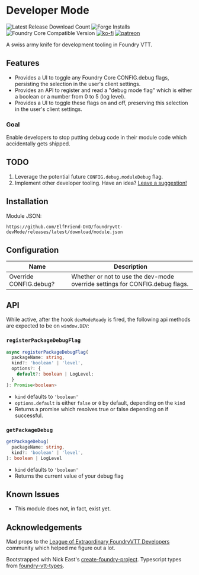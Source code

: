 # Developer Mode

![Latest Release Download Count](https://img.shields.io/badge/dynamic/json?label=Downloads@latest&query=assets%5B1%5D.download_count&url=https%3A%2F%2Fapi.github.com%2Frepos%2FElfFriend-DnD%2Ffoundryvtt-devMode%2Freleases%2Flatest)
![Forge Installs](https://img.shields.io/badge/dynamic/json?label=Forge%20Installs&query=package.installs&suffix=%25&url=https%3A%2F%2Fforge-vtt.com%2Fapi%2Fbazaar%2Fpackage%2Fdev-mode&colorB=4aa94a)
![Foundry Core Compatible Version](https://img.shields.io/badge/dynamic/json.svg?url=https%3A%2F%2Fraw.githubusercontent.com%2FElfFriend-DnD%2Ffoundryvtt-devMode%2Fmain%2Fsrc%2Fmodule.json&label=Foundry%20Version&query=$.compatibleCoreVersion&colorB=orange)
[![ko-fi](https://img.shields.io/badge/-buy%20me%20a%20coke-%23FF5E5B)](https://ko-fi.com/elffriend)
[![patreon](https://img.shields.io/badge/-patreon-%23FF424D)](https://www.patreon.com/ElfFriend_DnD)


A swiss army knife for development tooling in Foundry VTT.

## Features

- Provides a UI to toggle any Foundry Core CONFIG.debug flags, persisting the selection in the user's client settings.
- Provides an API to register and read a "debug mode flag" which is either a boolean or a number from 0 to 5 (log level).
- Provides a UI to toggle these flags on and off, preserving this selection in the user's client settings.

### Goal
Enable developers to stop putting debug code in their module code which accidentally gets shipped.

## TODO

1. Leverage the potential future `CONFIG.debug.moduleDebug` flag.
1. Implement other developer tooling. Have an idea? [Leave a suggestion!]()

## Installation

Module JSON:

```
https://github.com/ElfFriend-DnD/foundryvtt-devMode/releases/latest/download/module.json
```

## Configuration

| **Name**               | Description                                                                  |
| ---------------------- | ---------------------------------------------------------------------------- |
| Override CONFIG.debug? | Whether or not to use the dev-mode override settings for CONFIG.debug flags. |


## API

While active, after the hook `devModeReady` is fired, the following api methods are expected to be on `window.DEV`:

### `registerPackageDebugFlag`

```ts
async registerPackageDebugFlag(
  packageName: string,
  kind?: 'boolean' | 'level',
  options?: {
    default?: boolean | LogLevel;
  }
): Promise<boolean>
```

- `kind` defaults to `'boolean'`
- `options.default` is either `false` or `0` by default, depending on the `kind`
- Returns a promise which resolves true or false depending on if successful.

### `getPackageDebug`

```ts
getPackageDebug(
  packageName: string,
  kind?: 'boolean' | 'level',
): boolean | LogLevel
```

- `kind` defaults to `'boolean'`
- Returns the current value of your debug flag



## Known Issues

- This module does not, in fact, exist yet.

## Acknowledgements

Mad props to the [League of Extraordinary FoundryVTT Developers](https://forums.forge-vtt.com/c/package-development/11) community which helped me figure out a lot.

Bootstrapped with Nick East's [create-foundry-project](https://gitlab.com/foundry-projects/foundry-pc/create-foundry-project). Typescript types from [foundry-vtt-types](https://github.com/League-of-Foundry-Developers/foundry-vtt-types).
